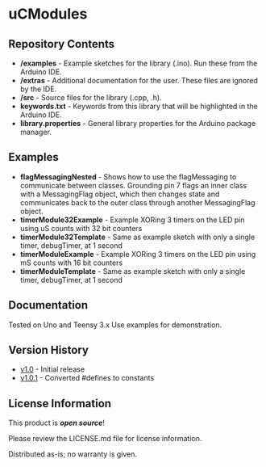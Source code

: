 uCModules
========================================

Repository Contents
-------------------

* **/examples** - Example sketches for the library (.ino). Run these from the Arduino IDE. 
* **/extras** - Additional documentation for the user. These files are ignored by the IDE.
* **/src** - Source files for the library (.cpp, .h).
* **keywords.txt** - Keywords from this library that will be highlighted in the Arduino IDE. 
* **library.properties** - General library properties for the Arduino package manager. 

Examples
-------------------

* **flagMessagingNested** - Shows how to use the flagMessaging to communicate between classes.  Grounding pin 7 flags an inner class with a MessagingFlag object, which then changes state and communicates back to the outer class through another MessagingFlag object.
* **timerModule32Example** - Example XORing 3 timers on the LED pin using uS counts with 32 bit counters
* **timerModule32Template** - Same as example sketch with only a single timer, debugTimer, at 1 second
* **timerModuleExample** - Example XORing 3 timers on the LED pin using mS counts with 16 bit counters
* **timerModuleTemplate** - Same as example sketch with only a single timer, debugTimer, at 1 second

Documentation
--------------

Tested on Uno and Teensy 3.x  Use examples for demonstration.

Version History
---------------

* [v1.0](https://github.com/marshalltaylorSFE/uCModules/tree/V_1_0) - Initial release
* [v1.0.1](https://github.com/marshalltaylorSFE/uCModules/tree/V_1_0_1) - Converted #defines to constants

License Information
-------------------

This product is _**open source**_! 

Please review the LICENSE.md file for license information. 

Distributed as-is; no warranty is given.

